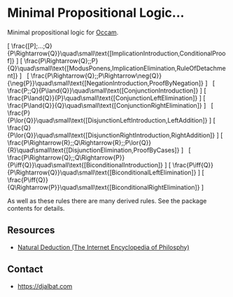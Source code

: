 # Minimal Propositional Logic...

Minimal propositional logic for [Occam](https://occam.science).

\[
\frac{[P]\;...\;Q}{P\Rightarrow{Q}}\quad\small\text{[ImplicationIntroduction,ConditionalProof]}
\]
\[
\frac{P\Rightarrow{Q}\;\;P}{Q}\quad\small\text{[ModusPonens,ImplicationElimination,RuleOfDetachment]}
\]
&nbsp;
\[
\frac{P\Rightarrow{Q}\;\;P\Rightarrow\neg{Q}}{\neg{P}}\quad\small\text{[NegationIntroduction,ProofByNegation]}
\]
&nbsp;
\[
\frac{P\;\;Q}{P\land{Q}}\quad\small\text{[ConjunctionIntroduction]}
\]
\[
\frac{P\land{Q}}{P}\quad\small\text{[ConjunctionLeftElimination]}
\]
\[
\frac{P\land{Q}}{Q}\quad\small\text{[ConjunctionRightElimination]}
\]
&nbsp;
\[
\frac{P}{P\lor{Q}}\quad\small\text{[DisjunctionLeftIntroduction,LeftAddition]}
\]
\[
\frac{Q}{P\lor{Q}}\quad\small\text{[DisjunctionRightIntroduction,RightAddition]}
\]
\[
\frac{P\Rightarrow{R}\;\;Q\Rightarrow{R}\;\;P\lor{Q}}{R}\quad\small\text{[DisjunctionElimination,ProofByCases]}
\]
&nbsp;
\[
\frac{P\Rightarrow{Q}\;\;Q\Rightarrow{P}}{P\iff{Q}}\quad\small\text{[BiconditionalIntroduction]}
\]
\[
\frac{P\iff{Q}}{P\Rightarrow{Q}}\quad\small\text{[BiconditionalLeftElimination]}
\]
\[
\frac{P\iff{Q}}{Q\Rightarrow{P}}\quad\small\text{[BiconditionalRightElimination]}
\]

As well as these rules there are many derived rules. See the package contents for details.

## Resources

* [Natural Deduction (The Internet Encyclopedia of Philosphy)](http://www.iep.utm.edu/nat-ded/#H4)

## Contact

* https://djalbat.com
